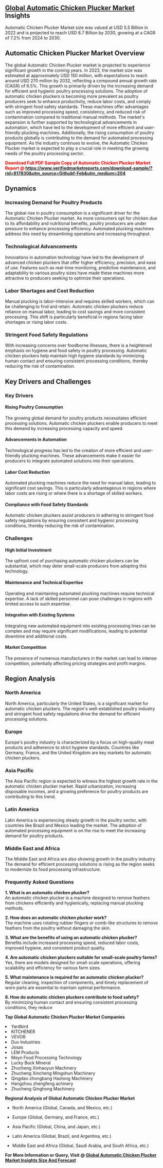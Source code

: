 <h2><a href="https://www.verifiedmarketreports.com/download-sample/?rid=817830&amp;utm_source=Githubf&amp;utm_medium=204" target="_blank">Global Automatic Chicken Plucker Market</a> Insights</h2><p>Automatic Chicken Plucker Market size was valued at USD 5.5 Billion in 2022 and is projected to reach USD 8.7 Billion by 2030, growing at a CAGR of 7.2% from 2024 to 2030.</p><p> <h2>Automatic Chicken Plucker Market Overview</h2> <p>The global Automatic Chicken Plucker market is projected to experience significant growth in the coming years. In 2023, the market size was estimated at approximately USD 150 million, with expectations to reach around USD 270 million by 2032, reflecting a compound annual growth rate (CAGR) of 6.5%. This growth is primarily driven by the increasing demand for efficient and hygienic poultry processing solutions. The adoption of automatic chicken pluckers is becoming more prevalent as poultry producers seek to enhance productivity, reduce labor costs, and comply with stringent food safety standards. These machines offer advantages such as improved processing speed, consistency, and reduced risk of contamination compared to traditional manual methods. The market's expansion is further supported by technological advancements in automation, which have led to the development of more efficient and user-friendly plucking machines. Additionally, the rising consumption of poultry products globally is contributing to the demand for automated processing equipment. As the industry continues to evolve, the Automatic Chicken Plucker market is expected to play a crucial role in meeting the growing needs of the poultry processing sector.</p> <p><strong><p><span class=""><span style="color: #ff0000;"><strong>Download Full PDF Sample Copy of Automatic Chicken Plucker Market Report</strong> @ </span><a href="https://www.verifiedmarketreports.com/download-sample/?rid=817830&amp;utm_source=Githubf-Feb&amp;utm_medium=204" target="_blank">https://www.verifiedmarketreports.com/download-sample/?rid=817830&amp;utm_source=Githubf-Feb&amp;utm_medium=204</a></span></p></strong></p> <h2>Dynamics</h2> <h3>Increasing Demand for Poultry Products</h3> <p>The global rise in poultry consumption is a significant driver for the Automatic Chicken Plucker market. As more consumers opt for chicken due to its affordability and nutritional benefits, poultry producers are under pressure to enhance processing efficiency. Automated plucking machines address this need by streamlining operations and increasing throughput.</p> <h3>Technological Advancements</h3> <p>Innovations in automation technology have led to the development of advanced chicken pluckers that offer higher efficiency, precision, and ease of use. Features such as real-time monitoring, predictive maintenance, and adaptability to various poultry sizes have made these machines more attractive to producers seeking to optimize their operations.</p> <h3>Labor Shortages and Cost Reduction</h3> <p>Manual plucking is labor-intensive and requires skilled workers, which can be challenging to find and retain. Automatic chicken pluckers reduce reliance on manual labor, leading to cost savings and more consistent processing. This shift is particularly beneficial in regions facing labor shortages or rising labor costs.</p> <h3>Stringent Food Safety Regulations</h3> <p>With increasing concerns over foodborne illnesses, there is a heightened emphasis on hygiene and food safety in poultry processing. Automatic chicken pluckers help maintain high hygiene standards by minimizing human contact and ensuring consistent processing conditions, thereby reducing the risk of contamination.</p> <h2>Key Drivers and Challenges</h2> <h3>Key Drivers</h3> <h4>Rising Poultry Consumption</h4> <p>The growing global demand for poultry products necessitates efficient processing solutions. Automatic chicken pluckers enable producers to meet this demand by increasing processing capacity and speed.</p> <h4>Advancements in Automation</h4> <p>Technological progress has led to the creation of more efficient and user-friendly plucking machines. These advancements make it easier for producers to integrate automated solutions into their operations.</p> <h4>Labor Cost Reduction</h4> <p>Automated plucking machines reduce the need for manual labor, leading to significant cost savings. This is particularly advantageous in regions where labor costs are rising or where there is a shortage of skilled workers.</p> <h4>Compliance with Food Safety Standards</h4> <p>Automatic chicken pluckers assist producers in adhering to stringent food safety regulations by ensuring consistent and hygienic processing conditions, thereby reducing the risk of contamination.</p> <h3>Challenges</h3> <h4>High Initial Investment</h4> <p>The upfront cost of purchasing automatic chicken pluckers can be substantial, which may deter small-scale producers from adopting this technology.</p> <h4>Maintenance and Technical Expertise</h4> <p>Operating and maintaining automated plucking machines require technical expertise. A lack of skilled personnel can pose challenges in regions with limited access to such expertise.</p> <h4>Integration with Existing Systems</h4> <p>Integrating new automated equipment into existing processing lines can be complex and may require significant modifications, leading to potential downtime and additional costs.</p> <h4>Market Competition</h4> <p>The presence of numerous manufacturers in the market can lead to intense competition, potentially affecting pricing strategies and profit margins.</p> <h2>Region Analysis</h2> <h3>North America</h3> <p>North America, particularly the United States, is a significant market for automatic chicken pluckers. The region's well-established poultry industry and stringent food safety regulations drive the demand for efficient processing solutions.</p> <h3>Europe</h3> <p>Europe's poultry industry is characterized by a focus on high-quality meat products and adherence to strict hygiene standards. Countries like Germany, France, and the United Kingdom are key markets for automatic chicken pluckers.</p> <h3>Asia Pacific</h3> <p>The Asia Pacific region is expected to witness the highest growth rate in the automatic chicken plucker market. Rapid urbanization, increasing disposable incomes, and a growing preference for poultry products are contributing to this trend.</p> <h3>Latin America</h3> <p>Latin America is experiencing steady growth in the poultry sector, with countries like Brazil and Mexico leading the market. The adoption of automated processing equipment is on the rise to meet the increasing demand for poultry products.</p> <h3>Middle East and Africa</h3> <p>The Middle East and Africa are also showing growth in the poultry industry. The demand for efficient processing solutions is rising as the region seeks to modernize its food processing infrastructure.</p> <h3>Frequently Asked Questions</h3> <p><strong>1. What is an automatic chicken plucker?</strong><br> An automatic chicken plucker is a machine designed to remove feathers from chickens efficiently and hygienically, replacing manual plucking methods.</p> <p><strong>2. How does an automatic chicken plucker work?</strong><br> The machine uses rotating rubber fingers or comb-like structures to remove feathers from the poultry without damaging the skin.</p> <p><strong>3. What are the benefits of using an automatic chicken plucker?</strong><br> Benefits include increased processing speed, reduced labor costs, improved hygiene, and consistent product quality.</p> <p><strong>4. Are automatic chicken pluckers suitable for small-scale poultry farms?</strong><br> Yes, there are models designed for small-scale operations, offering scalability and efficiency for various farm sizes.</p> <p><strong>5. What maintenance is required for an automatic chicken plucker?</strong><br> Regular cleaning, inspection of components, and timely replacement of worn parts are essential to maintain optimal performance.</p> <p><strong>6. How do automatic chicken pluckers contribute to food safety?</strong><br> By minimizing human contact and ensuring consistent processing conditions, they reduce</p><p><strong>Top Global Automatic Chicken Plucker Market Companies</strong></p><div data-test-id=""><p><li>Yardbird</li><li> KITCHENER</li><li> VEVOR</li><li> Dux Industries</li><li> Josas</li><li> LEM Products</li><li> Meyn Food Processing Technology</li><li> Lucky Buck Mineral</li><li> Zhucheng Xinhaoyun Machinery</li><li> Zhucheng Xincheng Mingshun Machinery</li><li> Qingdao zhongbang Haotong Machinery</li><li> Hangzhou zhengfeng achinery</li><li> Zhucheng Qinghong Machinery</li></p><div><strong>Regional Analysis of&nbsp;Global Automatic Chicken Plucker Market</strong></div><ul><li dir="ltr"><p dir="ltr">North America&nbsp;(Global, Canada, and Mexico, etc.)</p></li><li dir="ltr"><p dir="ltr">Europe (Global, Germany, and France, etc.)</p></li><li dir="ltr"><p dir="ltr">Asia Pacific&nbsp;(Global, China, and Japan, etc.)</p></li><li dir="ltr"><p dir="ltr">Latin America&nbsp;(Global, Brazil, and Argentina, etc.)</p></li><li dir="ltr">Middle East and Africa&nbsp;(Global, Saudi Arabia, and South Africa, etc.)</li></ul><p><strong>For More Information or Query, Visit @&nbsp;</strong><strong><a href="https://www.verifiedmarketreports.com/product/automatic-chicken-plucker-market/?utm_source=Githubf&amp;utm_medium=204" target="_blank">Global Automatic Chicken Plucker Market Insights Size And Forecast</a></strong></p></div>
